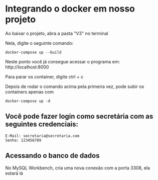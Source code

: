 # Integrando o docker em nosso projeto

Ao baixar o projeto, abra a pasta "V3" no terminal

Nela, digite o seguinte comando:

```
docker-compose up --build
```

Neste ponto você já consegue acessar o programa em: http://localhost:8000

Para parar os container, digite ctrl + c

Depois de rodar o comando acima pela primeira vez, pode subir os containers apenas com
```
docker-compose up -d
```

## Você pode fazer login como secretária com as seguintes credenciais:

```
E-Mail: secretaria@secretaria.com
Senha: 123456789
```

## Acessando o banco de dados

No MySQL Workbench, cria uma nova conexão com a porta 3308, ela estará lá
